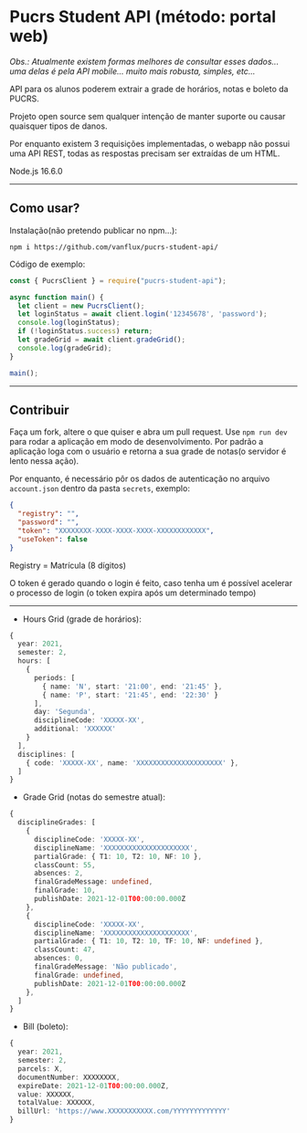 # Pucrs Student API (método: portal web)

_Obs.: Atualmente existem formas melhores de consultar esses dados... uma delas é pela API mobile... muito mais robusta, simples, etc..._

API para os alunos poderem extrair a grade de horários, notas e boleto da PUCRS.

Projeto open source sem qualquer intenção de manter suporte ou causar quaisquer tipos de danos.

Por enquanto existem 3 requisições implementadas, o webapp não possui uma API REST, todas as respostas precisam ser extraídas de um HTML.

Node.js 16.6.0

---


## Como usar?

Instalação(não pretendo publicar no npm...):

`npm i https://github.com/vanflux/pucrs-student-api/`

Código de exemplo:

```js
const { PucrsClient } = require("pucrs-student-api");

async function main() {
  let client = new PucrsClient();
  let loginStatus = await client.login('12345678', 'password');
  console.log(loginStatus);
  if (!loginStatus.success) return;
  let gradeGrid = await client.gradeGrid();
  console.log(gradeGrid);
}

main();
```

---

## Contribuir

Faça um fork, altere o que quiser e abra um pull request. Use `npm run dev` para rodar a aplicação em modo de desenvolvimento. Por padrão a aplicação loga com o usuário e retorna a sua grade de notas(o servidor é lento nessa ação).

Por enquanto, é necessário pôr os dados de autenticação no arquivo `account.json` dentro da pasta `secrets`, exemplo:

```json
{
  "registry": "", 
  "password": "",
  "token": "XXXXXXXX-XXXX-XXXX-XXXX-XXXXXXXXXXXX",
  "useToken": false
}
```

Registry = Matrícula (8 dígitos)

O token é gerado quando o login é feito, caso tenha um é possível acelerar o processo de login (o token expira após um determinado tempo)

---

- Hours Grid (grade de horários):

```ts
{
  year: 2021,
  semester: 2,
  hours: [
    {
      periods: [
        { name: 'N', start: '21:00', end: '21:45' },
        { name: 'P', start: '21:45', end: '22:30' }
      ],
      day: 'Segunda',
      disciplineCode: 'XXXXX-XX',
      additional: 'XXXXXX'
    }
  ],
  disciplines: [
    { code: 'XXXXX-XX', name: 'XXXXXXXXXXXXXXXXXXXXX' },
  ]
}
```

- Grade Grid (notas do semestre atual):

```ts
{
  disciplineGrades: [
    {
      disciplineCode: 'XXXXX-XX',
      disciplineName: 'XXXXXXXXXXXXXXXXXXXXX',
      partialGrade: { T1: 10, T2: 10, NF: 10 },
      classCount: 55,
      absences: 2,
      finalGradeMessage: undefined,
      finalGrade: 10,
      publishDate: 2021-12-01T00:00:00.000Z
    },
    {
      disciplineCode: 'XXXXX-XX',
      disciplineName: 'XXXXXXXXXXXXXXXXXXXXX',
      partialGrade: { T1: 10, T2: 10, TF: 10, NF: undefined },
      classCount: 47,
      absences: 0,
      finalGradeMessage: 'Não publicado',
      finalGrade: undefined,
      publishDate: 2021-12-01T00:00:00.000Z
    },
  ]
}
```

- Bill (boleto):

```ts
{
  year: 2021,
  semester: 2,
  parcels: X,
  documentNumber: XXXXXXXX,
  expireDate: 2021-12-01T00:00:00.000Z,
  value: XXXXXX,
  totalValue: XXXXXX,
  billUrl: 'https://www.XXXXXXXXXXX.com/YYYYYYYYYYYYY'
}
```
